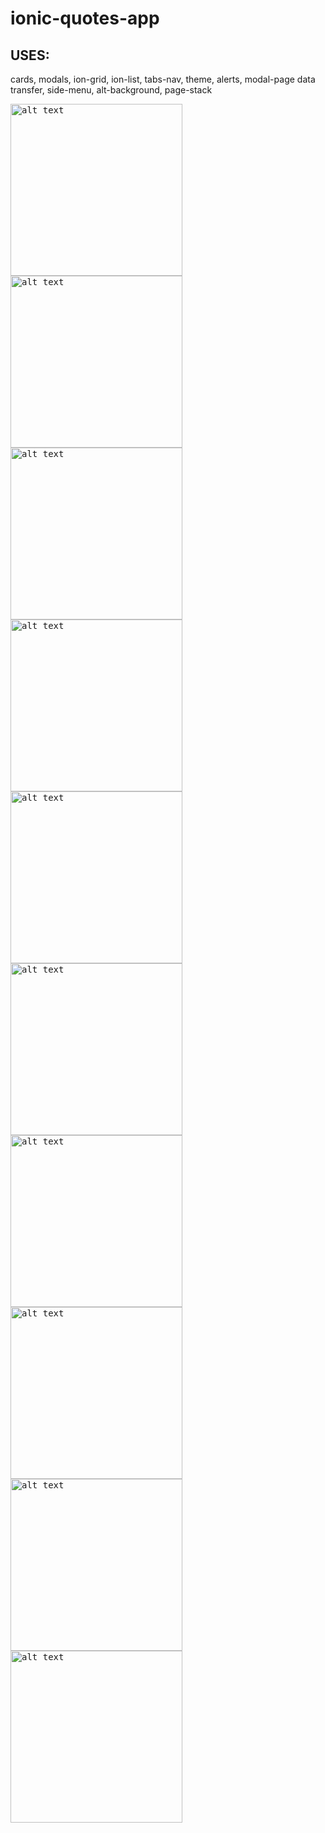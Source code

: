 # ionic-quotes-app
## USES:
cards, modals, ion-grid, ion-list, tabs-nav, theme, alerts, modal-page data transfer, side-menu, alt-background, page-stack

<kbd><img src="screenshots/ionic-quotes-app-1.png" alt="alt text" width=275></kbd>
<kbd><img src="screenshots/ionic-quotes-app-2.png" alt="alt text" width=275></kbd>
<kbd><img src="screenshots/ionic-quotes-app-3.png" alt="alt text" width=275></kbd>
<kbd><img src="screenshots/ionic-quotes-app-4.png" alt="alt text" width=275></kbd>
<kbd><img src="screenshots/ionic-quotes-app-5.png" alt="alt text" width=275></kbd>
<kbd><img src="screenshots/ionic-quotes-app-6.png" alt="alt text" width=275></kbd>
<kbd><img src="screenshots/ionic-quotes-app-7.png" alt="alt text" width=275></kbd>
<kbd><img src="screenshots/ionic-quotes-app-8.png" alt="alt text" width=275></kbd>
<kbd><img src="screenshots/ionic-quotes-app-9.png" alt="alt text" width=275></kbd>
<kbd><img src="screenshots/ionic-quotes-app-10.png" alt="alt text" width=275></kbd>
